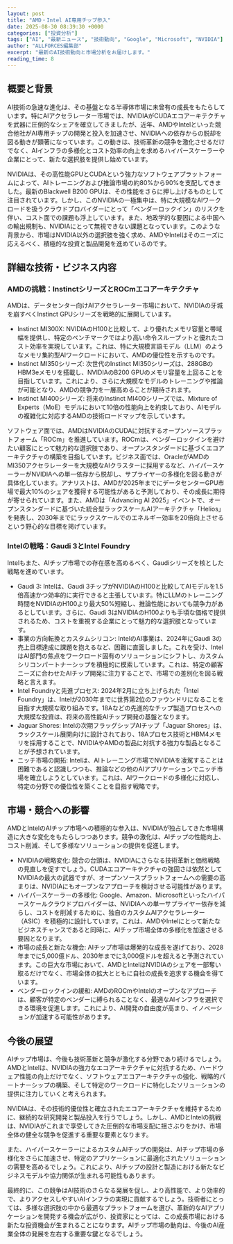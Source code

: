 ```yaml
---
layout: post
title: "AMD・Intel AI専用チップ参入"
date: 2025-08-30 08:39:30 +0000
categories: ["投資分析"]
tags: ["AI", "最新ニュース", "技術動向", "Google", "Microsoft", "NVIDIA"]
author: "ALLFORCES編集部"
excerpt: "最新のAI技術動向と市場分析をお届けします。"
reading_time: 8
---
```


## 概要と背景

AI技術の急速な進化は、その基盤となる半導体市場に未曾有の成長をもたらしています。特にAIアクセラレーター市場では、NVIDIAがCUDAエコアーキテクチャを武器に圧倒的なシェアを確立してきましたが、近年、AMDやIntelといった競合他社がAI専用チップの開発と投入を加速させ、NVIDIAへの依存からの脱却を図る動きが顕著になっています。この動きは、技術革新の競争を激化させるだけでなく、AIインフラの多様化とコスト効率の向上を求めるハイパースケーラーや企業にとって、新たな選択肢を提供し始めています。

NVIDIAは、その高性能GPUとCUDAという強力なソフトウェアプラットフォームによって、AIトレーニングおよび推論市場の約80%から90%を支配してきました。最新のBlackwell B200 GPUは、その性能をさらに押し上げるものとして注目されています。しかし、このNVIDIAの一極集中は、特に大規模なAIワークロードを扱うクラウドプロバイダーにとって「ベンダーロックイン」のリスクを伴い、コスト面での課題も浮上しています。また、地政学的な要因による中国への輸出規制も、NVIDIAにとって無視できない課題となっています。このような背景から、市場はNVIDIA以外の選択肢を強く求め、AMDやIntelはそのニーズに応えるべく、積極的な投資と製品開発を進めているのです。

## 詳細な技術・ビジネス内容

### AMDの挑戦：InstinctシリーズとROCmエコアーキテクチャ

AMDは、データセンター向けAIアクセラレーター市場において、NVIDIAの牙城を崩すべくInstinct GPUシリーズを戦略的に展開しています。

*   Instinct MI300X: NVIDIAのH100と比較して、より優れたメモリ容量と帯域幅を提供し、特定のベンチマークではより高い命令スループットと優れたコスト効率を実現しています。これは、特に大規模言語モデル（LLM）のようなメモリ集約型AIワークロードにおいて、AMDの優位性を示すものです。
*   Instinct MI350シリーズ: 次世代のInstinct MI350シリーズは、288GBのHBM3eメモリを搭載し、NVIDIAのB200 GPUのメモリ容量を上回ることを目指しています。これにより、さらに大規模なモデルのトレーニングや推論が可能となり、AMDの競争力を一層高めることが期待されます。
*   Instinct MI400シリーズ: 将来のInstinct MI400シリーズでは、Mixture of Experts（MoE）モデルにおいて10倍の性能向上を約束しており、AIモデルの複雑化に対応するAMDの技術ロードマップを示しています。

ソフトウェア面では、AMDはNVIDIAのCUDAに対抗するオープンソースプラットフォーム「ROCm」を推進しています。ROCmは、ベンダーロックインを避けたい顧客にとって魅力的な選択肢であり、オープンスタンダードに基づくエコアーキテクチャの構築を目指しています。ビジネス面では、OracleがAMDのMI350アクセラレーターを大規模なAIクラスターに採用するなど、ハイパースケーラーがNVIDIAへの単一依存から脱却し、サプライヤーの多様化を図る動きが具体化しています。アナリストは、AMDが2025年までにデータセンターGPU市場で最大10%のシェアを獲得する可能性があると予測しており、その成長に期待が寄せられています。また、AMDは「Advancing AI 2025」イベントで、オープンスタンダードに基づいた統合型ラックスケールAIアーキテクチャ「Helios」を発表し、2030年までにラックスケールでのエネルギー効率を20倍向上させるという野心的な目標を掲げています。

### Intelの戦略：Gaudi 3とIntel Foundry

Intelもまた、AIチップ市場での存在感を高めるべく、Gaudiシリーズを核とした戦略を進めています。

*   Gaudi 3: Intelは、Gaudi 3チップがNVIDIAのH100と比較してAIモデルを1.5倍高速かつ効率的に実行できると主張しています。特にLLMのトレーニング時間をNVIDIAのH100より最大50%短縮し、推論性能においても競争力があるとしています。さらに、Gaudi 3はNVIDIAのH100よりも手頃な価格で提供されるため、コストを重視する企業にとって魅力的な選択肢となっています。
*   事業の方向転換とカスタムシリコン: IntelのAI事業は、2024年にGaudi 3の売上目標達成に課題を抱えるなど、困難に直面しました。これを受け、IntelはAI部門の焦点をワークロード固有のソリューションにシフトし、カスタムシリコンパートナーシップを積極的に模索しています。これは、特定の顧客ニーズに合わせたAIチップ開発に注力することで、市場での差別化を図る戦略と言えます。
*   Intel Foundryと先進プロセス: 2024年2月に立ち上げられた「Intel Foundry」は、Intelが2030年までに世界第2位のファウンドリになることを目指す大規模な取り組みです。18Aなどの先進的なチップ製造プロセスへの大規模な投資は、将来の高性能AIチップ開発の基盤となります。
*   Jaguar Shores: Intelの次期フラッグシップAIチップ「Jaguar Shores」は、ラックスケール展開向けに設計されており、18Aプロセス技術とHBM4メモリを採用することで、NVIDIAやAMDの製品に対抗する強力な製品となることが予想されています。
*   ニッチ市場の開拓: Intelは、AIトレーニング市場でNVIDIAを凌駕することは困難であると認識しつつも、推論などの他のAIアプリケーションでニッチ市場を確立しようとしています。これは、AIワークロードの多様化に対応し、特定の分野での優位性を築くことを目指す戦略です。

## 市場・競合への影響

AMDとIntelのAIチップ市場への積極的な参入は、NVIDIAが独占してきた市場構造に大きな変化をもたらしつつあります。競争の激化は、AIチップの性能向上、コスト削減、そして多様なソリューションの提供を促進します。

*   NVIDIAの戦略変化: 競合の台頭は、NVIDIAにさらなる技術革新と価格戦略の見直しを促すでしょう。CUDAエコアーキテクチャの強固さは依然としてNVIDIAの最大の武器ですが、オープンソースプラットフォームへの需要の高まりは、NVIDIAにもオープンなアプローチを検討させる可能性があります。
*   ハイパースケーラーの多様化: Google、Amazon、Microsoftといったハイパースケールクラウドプロバイダーは、NVIDIAへの単一サプライヤー依存を減らし、コストを削減するために、独自のカスタムAIアクセラレーター（ASIC）を積極的に設計しています。これは、AMDやIntelにとって新たなビジネスチャンスであると同時に、AIチップ市場全体の多様化を加速させる要因となります。
*   市場の成長と新たな機会: AIチップ市場は爆発的な成長を遂げており、2028年までに5,000億ドル、2030年までに3,000億ドルを超えると予測されています。この巨大な市場において、AMDとIntelはNVIDIAのシェアを一部奪い取るだけでなく、市場全体の拡大とともに自社の成長を追求する機会を得ています。
*   ベンダーロックインの緩和: AMDのROCmやIntelのオープンなアプローチは、顧客が特定のベンダーに縛られることなく、最適なAIインフラを選択できる環境を促進します。これにより、AI開発の自由度が高まり、イノベーションが加速する可能性があります。

## 今後の展望

AIチップ市場は、今後も技術革新と競争が激化する分野であり続けるでしょう。AMDとIntelは、NVIDIAの強力なエコアーキテクチャに対抗するため、ハードウェア性能の向上だけでなく、ソフトウェアエコアーキテクチャの強化、戦略的パートナーシップの構築、そして特定のワークロードに特化したソリューションの提供に注力していくと考えられます。

NVIDIAは、その技術的優位性と確立されたエコアーキテクチャを維持するために、継続的な研究開発と製品投入を行うでしょう。しかし、AMDとIntelの挑戦は、NVIDIAがこれまで享受してきた圧倒的な市場支配に揺さぶりをかけ、市場全体の健全な競争を促進する重要な要素となります。

また、ハイパースケーラーによるカスタムAIチップの開発は、AIチップ市場の多様化をさらに加速させ、特定のアプリケーションに最適化されたソリューションの需要を高めるでしょう。これにより、AIチップの設計と製造における新たなビジネスモデルや協力関係が生まれる可能性もあります。

最終的に、この競争はAI技術のさらなる発展を促し、より高性能で、より効率的で、よりアクセスしやすいAIインフラの実現に貢献するでしょう。技術者にとっては、多様な選択肢の中から最適なプラットフォームを選び、革新的なAIアプリケーションを開発する機会が広がり、投資家にとっては、この成長市場における新たな投資機会が生まれることになります。AIチップ市場の動向は、今後のAI産業全体の発展を左右する重要な鍵となるでしょう。
